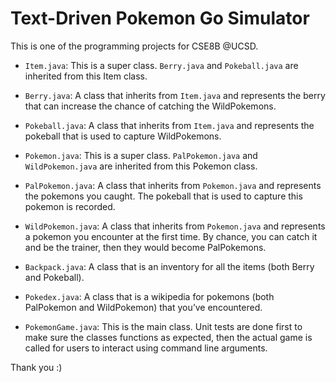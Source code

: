 # Text-Driven Pokemon Go Simulator

This is one of the programming projects for CSE8B @UCSD.

- `Item.java`: This is a super class. `Berry.java` and `Pokeball.java` are inherited from this Item class.
- `Berry.java`: A class that inherits from `Item.java` and represents the berry that can increase the chance of catching the WildPokemons.
- `Pokeball.java`: A class that inherits from `Item.java` and represents the pokeball that is used to capture WildPokemons.

- `Pokemon.java`: This is a super class. `PalPokemon.java` and `WildPokemon.java` are inherited from this Pokemon class.
- `PalPokemon.java`: A class that inherits from `Pokemon.java` and represents the pokemons you caught. The pokeball that is used to capture this pokemon is recorded.
- `WildPokemon.java`: A class that inherits from `Pokemon.java` and represents a pokemon you encounter at the first time. By chance, you can catch it and be the trainer, then they would become PalPokemons.

- `Backpack.java`: A class that is an inventory for all the items (both Berry and Pokeball).
- `Pokedex.java`: A class that is a wikipedia for pokemons (both PalPokemon and WildPokemon) that you’ve encountered.

- `PokemonGame.java`: This is the main class. Unit tests are done first to make sure the classes functions as expected, then the actual game is called for users to interact using command line arguments.

Thank you :)
